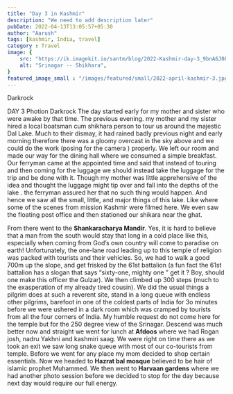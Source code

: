 ```yaml
---
title: "Day 3 in Kashmir"
description: "We need to add description later"
pubDate: 2022-04-13T13:05:57+05:30
author: "Aarush"
tags: [kashmir, India, travel]
category : Travel
image: {
    src: "https://ik.imagekit.io/santm/blog/2022-Kashmir-day-3_9bnA6J0Lx.webp",
    alt: "Srinagar -- Shikhara",
}
featured_image_small : "/images/featured/small/2022-april-kashmir-3.jpg"
---
```

Darkrock

 DAY 3
Photion Darkrock
The day started early for my mother and sister who were awake by that time. The previous evening. my mother and my sister hired a local boatsman cum shikhara person to tour us around the majestic Dal Lake. Much to their dismay, it had rained badly previous night and early morning therefore there was a gloomy overcast in the sky above and we could do the work (posing for the camera ) properly. We left our room and made our way for the dining hall where we consumed a simple breakfast. Our ferryman came at the appointed time and said that instead of touring and then coming for the luggage we should instead take the luggage for the trip and be done with it. Though my mother was little apprehensive of the idea and thought the luggage might tip over and fall into the depths of the lake . the ferryman assured her that no such thing would happen. And hence we saw all the small, little, and major things of this lake. Like where some of the scenes from mission Kashmir were filmed here. We even saw the floating post office and then stationed our shikara near the ghat.      

From there went to the **Shankaracharya Mandir**. Yes, it is hard to believe that a man from the south would stay that long in a cold place like this, especially when coming from God’s own country will come to paradise on earth! Unfortunately, the one-lane road leading up to this temple of religion was packed with tourists and their vehicles. So, we had to walk a good 700m up the slope, and get frisked by the 61st battalion (a fun fact the 61st battalion has a slogan that says “sixty-one, mighty one ”  get it ? Boy, should one make this officer the Gulzar). We then climbed up 300 steps (much to the exasperation of my already tired cousin). We did the usual things a pilgrim does at such a reverent site, stand in a long queue with endless other pilgrims, barefoot in one of the coldest parts of India for 3o minutes before we were ushered in a dark room which was cramped by tourists from all the four corners of India. My humble request do not come here for the temple but for the 250 degree view of the Srinagar. Descend was much better now and straight we went for lunch at **Afdoos** where we had Rogan josh, nadru Yakhni and kashmiri saag. We were right on time there as we took an exit we saw long snake queue with most of our co-tourists from temple. Before we went for any place my mom decided to shop certain essentials. Now we headed to **Hazrat bal mosque** believed to be hair of islamic prophet Muhammed. We then went to **Harvaan gardens** where we had another photo session before we decided to stop for the day because next day would require our full energy.



